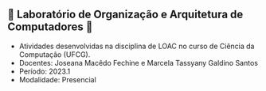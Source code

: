 ## 💽 Laboratório de Organização e Arquitetura de Computadores 💾

- Atividades desenvolvidas na disciplina de LOAC no curso de Ciência da Computação (UFCG).
- Docentes: Joseana Macêdo Fechine e Marcela Tassyany Galdino Santos
- Período: 2023.1
- Modalidade: Presencial
